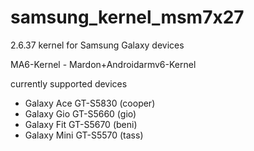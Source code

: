 samsung_kernel_msm7x27
======================

2.6.37 kernel for Samsung Galaxy devices

MA6-Kernel - Mardon+Androidarmv6-Kernel

currently supported devices
- Galaxy Ace GT-S5830 (cooper)
- Galaxy Gio GT-S5660 (gio)
- Galaxy Fit GT-S5670 (beni)
- Galaxy Mini GT-S5570 (tass)

